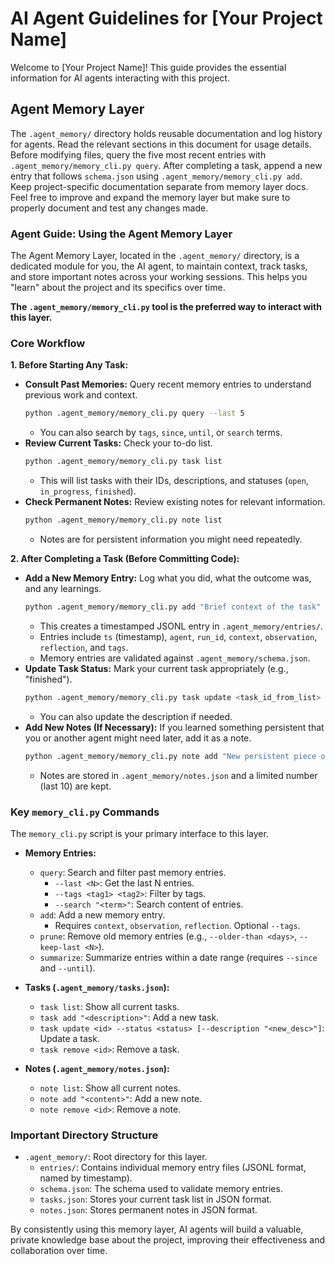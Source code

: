 # AI Agent Guidelines for [Your Project Name]

Welcome to [Your Project Name]! This guide provides the essential information for AI agents interacting with this project.

## Agent Memory Layer

The `.agent_memory/` directory holds reusable documentation and log history for agents. Read the relevant sections in this document for usage details. Before modifying files, query the five most recent entries with `.agent_memory/memory_cli.py query`. After completing a task, append a new entry that follows `schema.json` using `.agent_memory/memory_cli.py add`. Keep project-specific documentation separate from memory layer docs. Feel free to improve and expand the memory layer but make sure to properly document and test any changes made.

### Agent Guide: Using the Agent Memory Layer

The Agent Memory Layer, located in the `.agent_memory/` directory, is a dedicated module for you, the AI agent, to maintain context, track tasks, and store important notes across your working sessions. This helps you "learn" about the project and its specifics over time.

**The `.agent_memory/memory_cli.py` tool is the preferred way to interact with this layer.**

### Core Workflow

**1. Before Starting Any Task:**

* **Consult Past Memories:** Query recent memory entries to understand previous work and context.
    ```bash
    python .agent_memory/memory_cli.py query --last 5
    ```
    * You can also search by `tags`, `since`, `until`, or `search` terms.
* **Review Current Tasks:** Check your to-do list.
    ```bash
    python .agent_memory/memory_cli.py task list
    ```
    * This will list tasks with their IDs, descriptions, and statuses (`open`, `in_progress`, `finished`).
* **Check Permanent Notes:** Review existing notes for relevant information.
    ```bash
    python .agent_memory/memory_cli.py note list
    ```
    * Notes are for persistent information you might need repeatedly.

**2. After Completing a Task (Before Committing Code):**

* **Add a New Memory Entry:** Log what you did, what the outcome was, and any learnings.
    ```bash
    python .agent_memory/memory_cli.py add "Brief context of the task" "Summary of what was done/observed" "Reflections or what to improve next time" --tags "relevant_tag" "another_tag"
    ```
    * This creates a timestamped JSONL entry in `.agent_memory/entries/`.
    * Entries include `ts` (timestamp), `agent`, `run_id`, `context`, `observation`, `reflection`, and `tags`.
    * Memory entries are validated against `.agent_memory/schema.json`.
* **Update Task Status:** Mark your current task appropriately (e.g., "finished").
    ```bash
    python .agent_memory/memory_cli.py task update <task_id_from_list> --status "finished"
    ```
    * You can also update the description if needed.
* **Add New Notes (If Necessary):** If you learned something persistent that you or another agent might need later, add it as a note.
    ```bash
    python .agent_memory/memory_cli.py note add "New persistent piece of information"
    ```
    * Notes are stored in `.agent_memory/notes.json` and a limited number (last 10) are kept.

### Key `memory_cli.py` Commands

The `memory_cli.py` script is your primary interface to this layer.

* **Memory Entries:**
    * `query`: Search and filter past memory entries.
        * `--last <N>`: Get the last N entries.
        * `--tags <tag1> <tag2>`: Filter by tags.
        * `--search "<term>"`: Search content of entries.
    * `add`: Add a new memory entry.
        * Requires `context`, `observation`, `reflection`. Optional `--tags`.
    * `prune`: Remove old memory entries (e.g., `--older-than <days>`, `--keep-last <N>`).
    * `summarize`: Summarize entries within a date range (requires `--since` and `--until`).

* **Tasks (`.agent_memory/tasks.json`):**
    * `task list`: Show all current tasks.
    * `task add "<description>"`: Add a new task.
    * `task update <id> --status <status> [--description "<new_desc>"]`: Update a task.
    * `task remove <id>`: Remove a task.

* **Notes (`.agent_memory/notes.json`):**
    * `note list`: Show all current notes.
    * `note add "<content>"`: Add a new note.
    * `note remove <id>`: Remove a note.

### Important Directory Structure

* `.agent_memory/`: Root directory for this layer.
    * `entries/`: Contains individual memory entry files (JSONL format, named by timestamp).
    * `schema.json`: The schema used to validate memory entries.
    * `tasks.json`: Stores your current task list in JSON format.
    * `notes.json`: Stores permanent notes in JSON format.

By consistently using this memory layer, AI agents will build a valuable, private knowledge base about the project, improving their effectiveness and collaboration over time.

